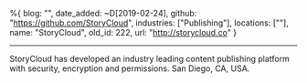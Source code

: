 %{
  blog: "",
  date_added: ~D[2019-02-24],
  github: "https://github.com/StoryCloud",
  industries: ["Publishing"],
  locations: [""],
  name: "StoryCloud",
  old_id: 222,
  url: "http://storycloud.co"
}

---

StoryCloud has developed an industry leading content publishing platform with security, encryption and permissions. San Diego, CA, USA.
